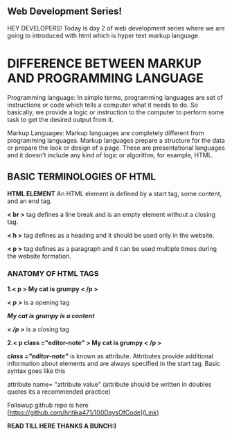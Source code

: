## Web Development Series!

HEY DEVELOPERS! Today is day 2 of web development series where we are going to introduced with html which is hyper text markup language.

# DIFFERENCE  BETWEEN  MARKUP  AND  PROGRAMMING  LANGUAGE

Programming language: In simple terms, programming languages are set of instructions or code which tells a computer what it needs to do. So basically, we provide a logic or instruction to the computer to perform some task to get the desired output from it.


Markup Languages: Markup languages are completely different from programming languages. Markup languages prepare a structure for the data or prepare the look or design of a page. These are presentational languages and it doesn’t include any kind of logic or algorithm, for example, HTML.

## BASIC TERMINOLOGIES OF HTML

**HTML ELEMENT**  An HTML element is defined by a start tag, some content, and an end tag.

**< br >** tag defines a line break and is an empty element without a closing tag.

**< h >** tag defines as a heading and it should be used only in the website.

**< p >** tag defines as a paragraph and it can be used multiple times during the website formation.

### ANATOMY OF HTML TAGS 

**1.< p > My cat is grumpy < /p >**

***< p >*** is a opening tag 

***My cat is grumpy is a content*** 

***< /p >*** is a closing tag

**2.< p class ="editor-note" > My cat is grumpy < /p >**

***class ="editor-note"*** is known as attribute. Attributes provide additional information about elements and are always specified in the start tag. Basic syntax goes like this

attribute name= "attribute value" (attribute should be written in doubles quotes its a recommended practice)

Followup github repo is here [https://github.com/hritika471/100DaysOfCode](Link)

**READ TILL HERE THANKS A BUNCH:)**










